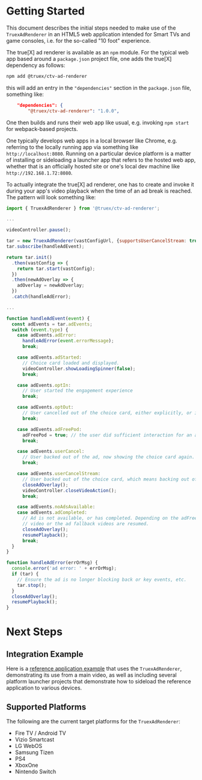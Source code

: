 # Getting Started

This document describes the initial steps needed to make use of the `TruexAdRenderer` in an HTML5 web application intended for Smart TVs and game consoles, i.e. for the so-called "10 foot" experience.

The true[X] ad renderer is available as an `npm` module. For the typical web app based around a `package.json` project file, one adds the true[X] dependency as follows:
```sh
npm add @truex/ctv-ad-renderer
```
this will add an entry in the `"dependencies"` section in the `package.json` file, something like:
```json
    "dependencies": {
        "@truex/ctv-ad-renderer": "1.0.0",
```
One then builds and runs their web app like usual, e.g. invoking `npm start` for webpack-based projects.

One typically develops web apps in a local browser like Chrome, e.g. referring to the locally running app via something like `http://localhost:8080`. Running on a particular device platform is a matter of installing or sideloading a launcher app that refers to the hosted web app, whether that is an officially hosted site or one's local dev machine like `http://192.168.1.72:8080`.

To actually integrate the true[X] ad renderer, one has to create and invoke it during your app's video playback when the time of an ad break is reached. The pattern will look something like:
```javascript
import { TruexAdRenderer } from '@truex/ctv-ad-renderer';

...

videoController.pause();

tar = new TruexAdRenderer(vastConfigUrl, {supportsUserCancelStream: true});
tar.subscribe(handleAdEvent);

return tar.init()
  .then(vastConfig => {
    return tar.start(vastConfig);
  })
  .then(newAdOverlay => {
    adOverlay = newAdOverlay;
  })
  .catch(handleAdError);

...

function handleAdEvent(event) {
  const adEvents = tar.adEvents;
  switch (event.type) {
    case adEvents.adError:
      handleAdError(event.errorMessage);
      break;

    case adEvents.adStarted:
      // Choice card loaded and displayed.
      videoController.showLoadingSpinner(false);
      break;

    case adEvents.optIn:
      // User started the engagement experience
      break;

    case adEvents.optOut:
      // User cancelled out of the choice card, either explicitly, or implicitly via a timeout.
      break;

    case adEvents.adFreePod:
      adFreePod = true; // the user did sufficient interaction for an ad credit
      break;

    case adEvents.userCancel:
      // User backed out of the ad, now showing the choice card again.
      break;

    case adEvents.userCancelStream:
      // User backed out of the choice card, which means backing out of the entire video.
      closeAdOverlay();
      videoController.closeVideoAction();
      break;

    case adEvents.noAdsAvailable:
    case adEvents.adCompleted:
      // Ad is not available, or has completed. Depending on the adFreePod flag, either the main
      // video or the ad fallback videos are resumed.
      closeAdOverlay();
      resumePlayback();
      break;
  }
}

function handleAdError(errOrMsg) {
  console.error('ad error: ' + errOrMsg);
  if (tar) {
    // Ensure the ad is no longer blocking back or key events, etc.
    tar.stop();
  }
  closeAdOverlay();
  resumePlayback();
}
``` 

# Next Steps

## Integration Example

Here is a [reference application example](./) that uses the `TruexAdRenderer`, demonstrating its use from a main video, as well as including several platform launcher projects that demonstrate how to sideload the reference application to various devices.

## Supported Platforms

The following are the current target platforms for the `TruexAdRenderer`:
* Fire TV / Android TV
* Vizio Smartcast
* LG WebOS
* Samsung Tizen
* PS4
* XboxOne
* Nintendo Switch

